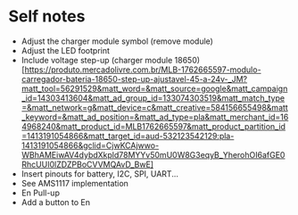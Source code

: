 # Self notes
- Adjust the charger module symbol (remove module)
- Adjust the LED footprint
- Include voltage step-up (charger module 18650) [https://produto.mercadolivre.com.br/MLB-1762665597-modulo-carregador-bateria-18650-step-up-ajustavel-45-a-24v-_JM?matt_tool=56291529&matt_word=&matt_source=google&matt_campaign_id=14303413604&matt_ad_group_id=133074303519&matt_match_type=&matt_network=g&matt_device=c&matt_creative=584156655498&matt_keyword=&matt_ad_position=&matt_ad_type=pla&matt_merchant_id=164968240&matt_product_id=MLB1762665597&matt_product_partition_id=1413191054866&matt_target_id=aud-532123542129:pla-1413191054866&gclid=CjwKCAjwwo-WBhAMEiwAV4dybdXkpld78MYYv50mU0W8G3eqyB_YherohOI6afGE0RhcUUI0lZDZPBoCVVMQAvD_BwE]
- Insert pinouts for battery, I2C, SPI, UART...
- See AMS1117 implementation
- En Pull-up
- Add a button to En